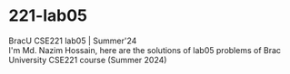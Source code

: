 # 221-lab05
BracU CSE221 lab05 | Summer'24
<br>
I'm Md. Nazim Hossain, here are the solutions of lab05 problems of Brac University CSE221 course (Summer 2024)
